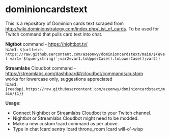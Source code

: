 # dominioncardstext


This is a repository of Dominion cards text scraped from http://wiki.dominionstrategy.com/index.php/List_of_cards. To be used for Twitch command that pulls card text into chat.

**Nigtbot** command - https://nightbot.tv/ <br>
!card : ```$(urlfetch https://raw.githubusercontent.com/azeonwy/dominioncardstext/main/$(eval var1=`$(querystring)`;var2=var1.toUpperCase().toLowerCase();var2))```

**Streamlabs** Cloudbot command - https://streamlabs.com/dashboard#/cloudbot/commands/custom <br>
works for lowercase only, suggestions appreciated<br>
!card : ```{readapi.https://raw.githubusercontent.com/azeonwy/dominioncardstext/main/{1}}```

**Usage**:
- Connect Nightbot or Streamlabs Cloudbot to your Twitch channel.
- Nightbot or Streamlabs Cloudbot might need to be modded.
- Make a new custom !card command as per above.
- Type in chat
!card sentry
!card throne_room
!card will-o'-wisp
